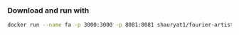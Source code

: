 ### Download and run with
```bash
docker run --name fa -p 3000:3000 -p 8081:8081 shauryat1/fourier-artist:latest
```
